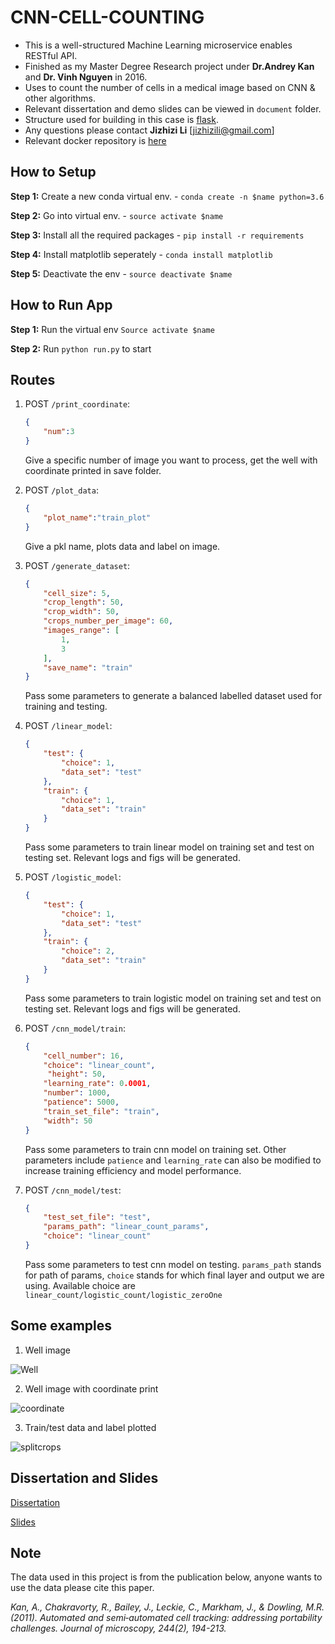 # CNN-CELL-COUNTING

* This is a well-structured Machine Learning microservice enables RESTful API.
* Finished as my Master Degree Research project under **Dr.Andrey Kan** and **Dr. Vinh Nguyen** in 2016.
* Uses to count the number of cells in a medical image based on CNN & other algorithms. 
* Relevant dissertation and demo slides can be viewed in `document` folder.
* Structure used for building in this case is [flask](http://flask.pocoo.org/).
* Any questions please contact __Jizhizi Li__ [jizhizili@gmail.com]
* Relevant docker repository is [here](https://hub.docker.com/r/jizhizili/cnn-cell-counting/)

## How to Setup

**Step 1:** Create a new conda virtual env. - `conda create -n $name python=3.6`

**Step 2:** Go into virtual env. - `source activate $name`

**Step 3:** Install all the required packages - `pip install -r requirements`

**Step 4:** Install matplotlib seperately  - `conda install matplotlib`

**Step 5:** Deactivate the env - `source deactivate $name`

## How to Run App

**Step 1:** Run the virtual env `Source activate $name`

**Step 2:** Run `python run.py` to start


## Routes

1.  POST `/print_coordinate`:

    ```json
    {
        "num":3
    }
    ```

    Give a specific number of image you want to process, get the well with coordinate printed in save folder.

2.  POST `/plot_data`:

    ```json
    {
        "plot_name":"train_plot"
    }
    ```

    Give a pkl name, plots data and label on image.

3.  POST `/generate_dataset`:

    ```json
    {
        "cell_size": 5,
        "crop_length": 50,
        "crop_width": 50,
        "crops_number_per_image": 60,
        "images_range": [
            1,
            3
        ],
        "save_name": "train"
    }
    ```

    Pass some parameters to generate a balanced labelled dataset used for training and testing.

4.  POST `/linear_model`:

    ```json
    {
        "test": {
            "choice": 1,
            "data_set": "test"
        },
        "train": {
            "choice": 1,
            "data_set": "train"
        }
    }
    ```

    Pass some parameters to train linear model on training set and test on testing set. Relevant logs and figs will be generated.

5.  POST `/logistic_model`:

    ```json
    {
        "test": {
            "choice": 1,
            "data_set": "test"
        },
        "train": {
            "choice": 2,
            "data_set": "train"
        }
    }
    ```

    Pass some parameters to train logistic model on training set and test on testing set. Relevant logs and figs will be generated.

6.  POST `/cnn_model/train`:

    ```json
    {
        "cell_number": 16,
        "choice": "linear_count",
         "height": 50,
        "learning_rate": 0.0001,
        "number": 1000,
        "patience": 5000,
        "train_set_file": "train",
        "width": 50
    }
    ```

    Pass some parameters to train cnn model on training set. Other parameters include `patience` and `learning_rate` can also be modified to increase training efficiency and model performance.

6.  POST `/cnn_model/test`:

    ```json
    {
        "test_set_file": "test",
        "params_path": "linear_count_params",
        "choice": "linear_count"
    }
    ```

    Pass some parameters to test cnn model on testing. `params_path` stands for path of params, `choice` stands for which final layer and output we are using. Available choice are `linear_count/logistic_count/logistic_zeroOne`


## Some examples

1. Well image

![Well](https://github.com/JizhiziLi/cnn-cell-counting/blob/master/app/static/save/well.png)

2. Well image with coordinate print

![coordinate](https://github.com/JizhiziLi/cnn-cell-counting/blob/master/app/static/save/coordinate.png)

3. Train/test data and label plotted

![splitcrops](https://github.com/JizhiziLi/cnn-cell-counting/blob/master/app/static/save/plot.png)


## Dissertation and Slides

[Dissertation](https://github.com/JizhiziLi/cnn-cell-counting/blob/master/document/dissertation_JizhiziLi.pdf)

[Slides](https://github.com/JizhiziLi/cnn-cell-counting/blob/master/document/slides_JizhiziLi.pdf)

## Note

The data used in this project is from the publication below, anyone wants to use the data please cite this paper.

*Kan, A., Chakravorty, R., Bailey, J., Leckie, C., Markham, J., & Dowling, M.R. (2011). Automated and semi‐automated cell tracking: addressing portability challenges. Journal of microscopy, 244(2), 194-213.*